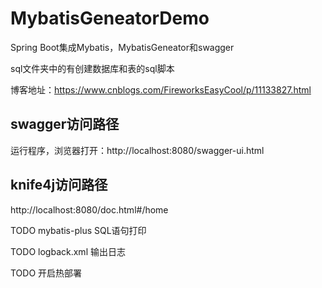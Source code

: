 # MybatisGeneatorDemo
Spring Boot集成Mybatis，MybatisGeneator和swagger

sql文件夹中的有创建数据库和表的sql脚本

博客地址：https://www.cnblogs.com/FireworksEasyCool/p/11133827.html


## swagger访问路径
运行程序，浏览器打开：http://localhost:8080/swagger-ui.html

## knife4j访问路径
http://localhost:8080/doc.html#/home

TODO mybatis-plus SQL语句打印

TODO logback.xml 输出日志

TODO 开启热部署

